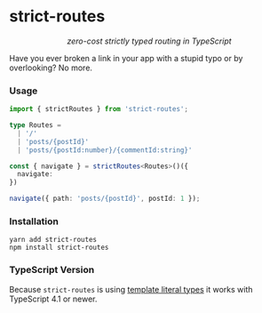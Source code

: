 # strict-routes
<p align="center"><em>zero-cost strictly typed routing in TypeScript</em></p>

Have you ever broken a link in your app with a stupid typo or by overlooking? No more.

### Usage

```ts
import { strictRoutes } from 'strict-routes';

type Routes =
  | '/'
  | 'posts/{postId}'
  | 'posts/{postId:number}/{commentId:string}'

const { navigate } = strictRoutes<Routes>()({
  navigate: 
})

navigate({ path: 'posts/{postId}', postId: 1 });
```

### Installation

```
yarn add strict-routes
npm install strict-routes
```

### TypeScript Version

Because `strict-routes` is using [template literal types](https://devblogs.microsoft.com/typescript/announcing-typescript-4-1-beta/#template-literal-types) it works with TypeScript 4.1 or newer.
